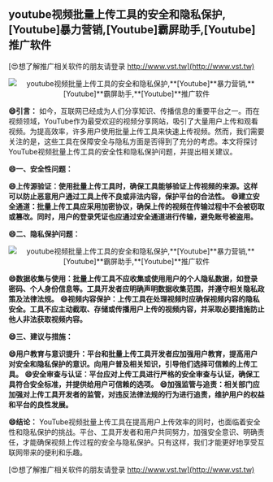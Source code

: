 ## **youtube视频批量上传工具的安全和隐私保护,**[Youtube]**暴力营销,**[Youtube]**霸屏助手,**[Youtube]**推广软件**

[😍想了解推广相关软件的朋友请登录 http://www.vst.tw](http://www.vst.tw)

 <center><img src="https://vst.tw/MP4/tuiguang/png/5.png" alt="youtube视频批量上传工具的安全和隐私保护,**[Youtube]**暴力营销,**[Youtube]**霸屏助手,**[Youtube]**推广软件"></center>

**😄引言：**
如今，互联网已经成为人们分享知识、传播信息的重要平台之一。而在视频领域，YouTube作为最受欢迎的视频分享网站，吸引了大量用户上传和观看视频。为提高效率，许多用户使用批量上传工具来快速上传视频。然而，我们需要关注的是，这些工具在保障安全与隐私方面是否得到了充分的考虑。本文将探讨YouTube视频批量上传工具的安全性和隐私保护问题，并提出相关建议。

**😄一、安全性问题：**

**😄上传源验证：使用批量上传工具时，确保工具能够验证上传视频的来源。这样可以防止恶意用户通过工具上传不良或非法内容，保护平台的合法性。**
**😄建立安全通道：批量上传工具应采用加密协议，确保上传的视频在传输过程中不会被窃取或篡改。同时，用户的登录凭证也应通过安全通道进行传输，避免账号被盗用。**

**😄二、隐私保护问题：**

 <center><img src="https://vst.tw/MP4/tuiguang/png/1.png" alt="youtube视频批量上传工具的安全和隐私保护,**[Youtube]**暴力营销,**[Youtube]**霸屏助手,**[Youtube]**推广软件"></center>

**😄数据收集与使用：批量上传工具不应收集或使用用户的个人隐私数据，如登录密码、个人身份信息等。工具开发者应明确声明数据收集范围，并遵守相关隐私政策及法律法规。**
**😄视频内容保护：上传工具在处理视频时应确保视频内容的隐私安全。工具不应主动截取、存储或传播用户上传的视频内容，并采取必要措施防止他人非法获取视频内容。**

**😄三、建议与措施：**

**😄用户教育与意识提升：平台和批量上传工具开发者应加强用户教育，提高用户对安全和隐私保护的意识。向用户普及相关知识，引导他们选择可信赖的上传工具。**
**😄安全审查与认证：平台应对上传工具进行严格的安全审查与认证，确保工具符合安全标准，并提供给用户可信赖的选项。**
**😄加强监管与追责：相关部门应加强对上传工具开发者的监管，对违反法律法规的行为进行追责，维护用户的权益和平台的良性发展。**

**😄结论：**
YouTube视频批量上传工具在提高用户上传效率的同时，也面临着安全性和隐私保护的挑战。平台、工具开发者和用户共同努力，加强安全意识、明确责任，才能确保视频上传过程的安全与隐私保护。只有这样，我们才能更好地享受互联网带来的便利和乐趣。

[😍想了解推广相关软件的朋友请登录 http://www.vst.tw](http://www.vst.tw)



